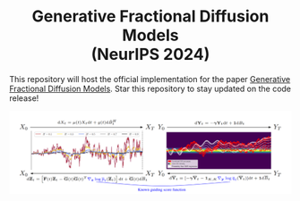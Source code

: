 <h1 align="center">Generative Fractional Diffusion Models <br> (NeurIPS 2024) </h1> 

This repository will host the official implementation for the paper [Generative Fractional Diffusion Models](https://arxiv.org/abs/2310.17638). Star this repository to stay updated on the code release!

![cover](visuals/thumbnail.png)
